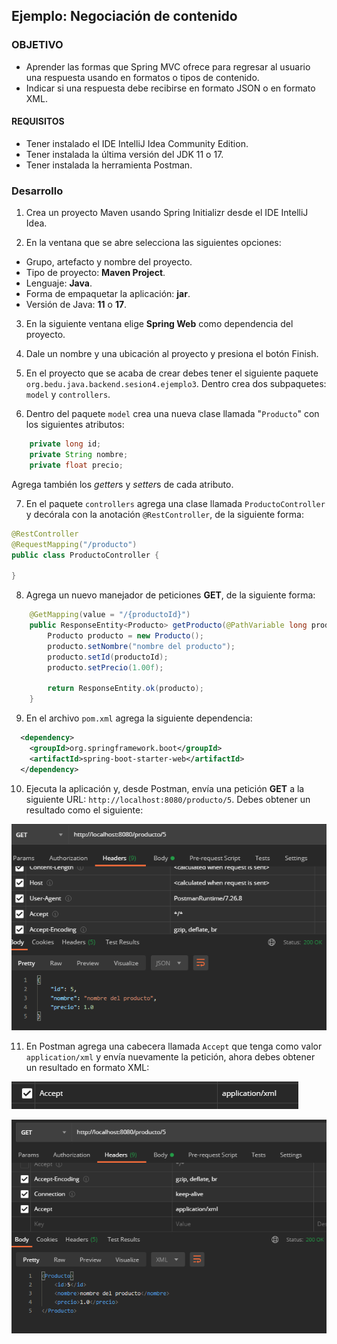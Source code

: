 ## Ejemplo: Negociación de contenido

### OBJETIVO
- Aprender las formas que Spring MVC ofrece para regresar al usuario una respuesta usando en formatos o tipos de contenido.
- Indicar si una respuesta debe recibirse en formato JSON o en formato XML.

#### REQUISITOS
- Tener instalado el IDE IntelliJ Idea Community Edition.
- Tener instalada la última versión del JDK 11 o 17.
- Tener instalada la herramienta Postman.

### Desarrollo
1. Crea un proyecto Maven usando Spring Initializr desde el IDE IntelliJ Idea.

2. En la ventana que se abre selecciona las siguientes opciones:
- Grupo, artefacto y nombre del proyecto.
- Tipo de proyecto: **Maven Project**.
- Lenguaje: **Java**.
- Forma de empaquetar la aplicación: **jar**.
- Versión de Java: **11** o **17**.

3. En la siguiente ventana elige **Spring Web** como dependencia del proyecto.

4. Dale un nombre y una ubicación al proyecto y presiona el botón Finish.

5. En el proyecto que se acaba de crear debes tener el siguiente paquete `org.bedu.java.backend.sesion4.ejemplo3`. Dentro crea dos subpaquetes: `model` y `controllers`.

6. Dentro del paquete `model` crea una nueva clase llamada "`Producto`" con los siguientes atributos:

```java
    private long id;
    private String nombre;
    private float precio;    
```

Agrega también los *getter*s y *setter*s de cada atributo.

7. En el paquete `controllers` agrega una clase llamada `ProductoController` y decórala con la anotación `@RestController`, de la siguiente forma:

```java
@RestController
@RequestMapping("/producto")
public class ProductoController {

}
```

8. Agrega un nuevo manejador de peticiones **GET**, de la siguiente forma:

```java
    @GetMapping(value = "/{productoId}")
    public ResponseEntity<Producto> getProducto(@PathVariable long productoId){
        Producto producto = new Producto();
        producto.setNombre("nombre del producto");
        producto.setId(productoId);
        producto.setPrecio(1.00f);

        return ResponseEntity.ok(producto);
    }
```

9. En el archivo `pom.xml` agrega la siguiente dependencia:
```xml
  <dependency>
    <groupId>org.springframework.boot</groupId>
    <artifactId>spring-boot-starter-web</artifactId>
  </dependency>
```

10. Ejecuta la aplicación y, desde Postman, envía una petición **GET** a la siguiente URL: `http://localhost:8080/producto/5`. Debes obtener un resultado como el siguiente:

![imagen](img/img_01.png)

11. En Postman agrega una cabecera llamada `Accept` que tenga como valor `application/xml` y envía nuevamente la petición, ahora debes obtener un resultado en formato XML:

![imagen](img/img_02.png)

![imagen](img/img_03.png)
